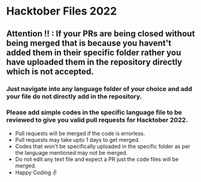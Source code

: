 # Hacktober Files 2022

## Attention !! : If your PRs are being closed without being merged that is because you havent't added them in their specific folder rather you have uploaded them in the repository directly which is not accepted.

### Just navigate into any language folder of your choice and add your file do not directly add in the repository.

### Please add simple codes in the specific language file to be reviewed to give you valid pull requests for Hacktober 2022.

* Pull requests will be merged if the code is errorless.
* Pull requests may take upto 1 days to get merged.
* Codes that won't be specifically uploaded in the specific folder as per the language mentioned may not be merged.
* Do not edit any text file and expect a PR just the code files will be merged.
* Happy Coding ✌️
